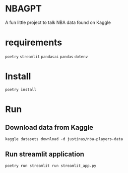# NBAGPT

A fun little project to talk NBA data found on Kaggle

# requirements
`poetry`
`streamlit`
`pandasai`
`pandas`
`dotenv`

# Install
`poetry install`

# Run
## Download data from Kaggle
`kaggle datasets download -d justinas/nba-players-data`

## Run streamlit application
`poetry run streamlit run streamlit_app.py`